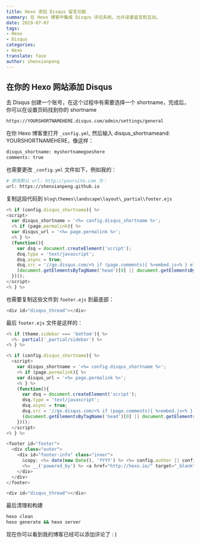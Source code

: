 ```yaml
---
title: Hexo 添加 Disqus 留言功能
summary: 在 Hexo 博客中集成 Disqus 评论系统，允许读者留言和互动。
date: 2019-07-07
tags:
- Hexo
- Disqus
categories:
- Hexo
translate: fase
author: shenxianpeng
---
```


## 在你的 Hexo 网站添加 Disqus

去 Disqus 创建一个账号，在这个过程中有需要选择一个 shortname，完成后，你可以在设置页码找到你的 shortname

```bash
https://YOURSHORTNAMEHERE.disqus.com/admin/settings/general
```

在你 Hexo 博客里打开 `_config.yml`, 然后输入 disqus_shortnameand: YOURSHORTNAMEHERE，像这样：



```bash
disqus_shortname: myshortnamegoeshere
comments: true
```

也需要更改 `_config.yml` 文件如下，例如我的：

```bash
# 修改默认 url: http://yoursite.com 为：
url: https://shenxianpeng.github.io
```

复制这段代码到 `blog\themes\landscape\layout\_partial\footer.ejs`

```javascript
<% if (config.disqus_shortname){ %>
<script>
  var disqus_shortname = '<%= config.disqus_shortname %>';
  <% if (page.permalink){ %>
  var disqus_url = '<%= page.permalink %>';
  <% } %>
  (function(){
    var dsq = document.createElement('script');
    dsq.type = 'text/javascript';
    dsq.async = true;
    dsq.src = '//go.disqus.com/<% if (page.comments){ %>embed.js<% } else { %>count.js<% } %>';
    (document.getElementsByTagName('head')[0] || document.getElementsByTagName('body')[0]).appendChild(dsq);
  })();
</script>
<% } %>
```

也需要复制这些文件到 `footer.ejs` 到最底部：

```js
<div id="disqus_thread"></div>
```

最后 `footer.ejs` 文件是这样的：

```javascript
<% if (theme.sidebar === 'bottom'){ %>
  <%- partial('_partial/sidebar') %>
<% } %>

<% if (config.disqus_shortname){ %>
  <script>
    var disqus_shortname = '<%= config.disqus_shortname %>';
    <% if (page.permalink){ %>
    var disqus_url = '<%= page.permalink %>';
    <% } %>
    (function(){
      var dsq = document.createElement('script');
      dsq.type = 'text/javascript';
      dsq.async = true;
      dsq.src = '//go.disqus.com/<% if (page.comments){ %>embed.js<% } else { %>count.js<% } %>';
      (document.getElementsByTagName('head')[0] || document.getElementsByTagName('body')[0]).appendChild(dsq);
    })();
  </script>
<% } %>

<footer id="footer">
  <div class="outer">
    <div id="footer-info" class="inner">
      &copy; <%= date(new Date(), 'YYYY') %> <%= config.author || config.title %><br>
      <%= __('powered_by') %> <a href="http://hexo.io/" target="_blank">Hexo</a>
    </div>
  </div>
</footer>

<div id="disqus_thread"></div>
```

最后清理和构建

```bash
hexo clean
hexo generate && hexo server
```

现在你可以看到我的博客已经可以添加评论了 : )

